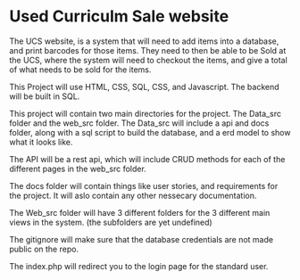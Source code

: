 # Used Curriculm Sale website

The UCS website, is a system that will need to add items into a database, and print barcodes for those items. They need to then be able to be Sold at the UCS, where the system will need to checkout the items, and give a total of what needs to be sold for the items.

This Project will use HTML, CSS, SQL, CSS, and Javascript. The backend will be built in SQL.

This project will contain two main directories for the project. The Data_src folder and the web_src folder. The Data_src will include a api and docs folder, along with a sql script to build the database, and a erd model to show what it looks like. 

The API will be a rest api, which will include CRUD methods for each of the different pages in the web_src folder.

The docs folder will contain things like user stories, and requirements for the project. It will aslo contain any other nessecary documentation.

The Web_src folder will have 3 different folders for the 3 different main views in the system. (the subfolders are yet undefined)

The gitignore will make sure that the database credentials are not made public on the repo.

The index.php will redirect you to the login page for the standard user.
